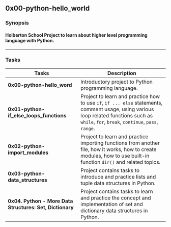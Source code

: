 ## 0x00-python-hello_world
### Synopsis
#### Holberton School Project to learn about higher level programming language with Python.
--------------
### Tasks
| Tasks | Description |
| -------- | ----------- |
|**0x00-python-hello_word**| Introductory project to Python programming language. |
|**0x01-python-if_else_loops_functions**| Project to learn and practice how to use `if`, `if ... else` statements, comment usage, using various loop related functions such as `while`, `for`, `break`, `continue`, `pass`, `range`.|
|**0x02-python-import_modules**| Project to learn and practice importing functions from another file, how it works, how to create modules, how to use built-in function `dir()` and related topics.|
|**0x03-python-data_structures**| Project contains tasks to introduce and practice lists and tuple data structures in Python.|
|**0x04. Python - More Data Structures: Set, Dictionary**| Project contains tasks to learn and practice the concept and implementation of set and dictionary data structures in Python.|
